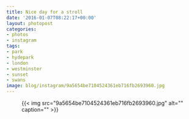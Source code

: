 ```yaml
---
title: Nice day for a stroll
date: '2016-01-07T08:22:17+00:00'
layout: photopost
categories:
- photos
- instagram
tags:
- park
- hydepark
- london
- westminster
- sunset
- swans
image: blog/instagram/9a5654be7104524361eb716fb2693960.jpg
---
```


<figure class="photo photo--square">
  {{< img src="9a5654be7104524361eb716fb2693960.jpg" alt="" caption="" >}}

</figure>



